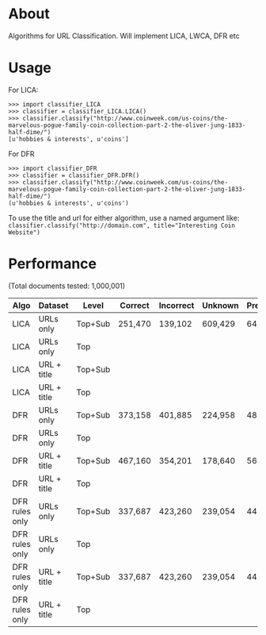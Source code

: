 # About
Algorithms for URL Classification. Will implement LICA, LWCA, DFR etc

# Usage

For LICA:

    >>> import classifier_LICA
    >>> classifier = classifier_LICA.LICA()
    >>> classifier.classify("http://www.coinweek.com/us-coins/the-marvelous-pogue-family-coin-collection-part-2-the-oliver-jung-1833-half-dime/")
    [u'hobbies & interests', u'coins']

For DFR

    >>> import classifier_DFR
    >>> classifier = classifier_DFR.DFR()
    >>> classifier.classify("http://www.coinweek.com/us-coins/the-marvelous-pogue-family-coin-collection-part-2-the-oliver-jung-1833-half-dime/")
    (u'hobbies & interests', u'coins')
	
To use the title and url for either algorithm, use a named argument like: `classifier.classify("http://domain.com", title="Interesting Coin Website")`

# Performance

(Total documents tested: 1,000,001)

| Algo           |  Dataset    | Level   | Correct | Incorrect | Unknown | Precision | Recall |
|----------------|-------------|---------|---------|-----------|---------|-----------|--------|
| LICA           | URLs only   | Top+Sub | 251,470 | 139,102   | 609,429 | 64.385    | 39.057 |
| LICA           | URLs only   | Top     |         |           |         |           |        |
| LICA           | URL + title | Top+Sub |         |           |         |           |        |
| LICA           | URL + title | Top     |         |           |         |           |        |
| DFR            | URLs only   | Top+Sub | 373,158 | 401,885   | 224,958 | 48.147    | 77.504 |
| DFR            | URLs only   | Top     |         |           |         |           |        |
| DFR            | URL + title | Top+Sub | 467,160 | 354,201   | 178,640 | 56.876    | 82.136 |
| DFR            | URL + title | Top     |         |           |         |           |        |
| DFR rules only | URLs only   | Top+Sub | 337,687 | 423,260   | 239,054 | 44.377    | 76.095 |
| DFR rules only | URLs only   | Top     |         |           |         |           |        |
| DFR rules only | URL + title | Top+Sub | 337,687 | 423,260   | 239,054 | 44.377    | 76.095 |
| DFR rules only | URL + title | Top     |         |           |         |           |        |
